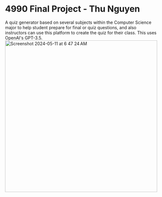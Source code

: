 # 4990 Final Project - Thu Nguyen
A quiz generator based on several subjects within the Computer Science major to help student prepare for final or quiz questions, and also instructors can use this platform to create the quiz for their class. This uses OpenAI's GPT-3.5.
<img width="500" alt="Screenshot 2024-05-11 at 6 47 24 AM" src="https://github.com/ThuNguyen12/4990/assets/131558469/f7151fc9-3938-4ca4-95c2-2ffdbf5ee3fd">
